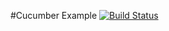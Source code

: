 #Cucumber Example 
[![Build Status](https://travis-ci.org/rrajendran/cucumber-example.svg)](https://travis-ci.org/rrajendran/cucumber-example)
